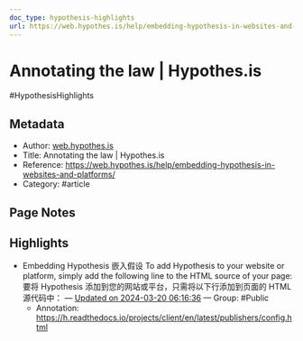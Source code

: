 ```yaml
---
doc_type: hypothesis-highlights
url: https://web.hypothes.is/help/embedding-hypothesis-in-websites-and-platforms/
---
```


# Annotating the law | Hypothes.is

#HypothesisHighlights

## Metadata
- Author: [web.hypothes.is]()
- Title: Annotating the law | Hypothes.is
- Reference: https://web.hypothes.is/help/embedding-hypothesis-in-websites-and-platforms/
- Category: #article

## Page Notes
## Highlights
- Embedding Hypothesis 嵌入假设 To add Hypothesis to your website or platform, simply add the following line to the HTML source of your page:要将 Hypothesis 添加到您的网站或平台，只需将以下行添加到页面的 HTML 源代码中： <script src="https://hypothes.is/embed.js" async></script> — [Updated on 2024-03-20 06:16:36](https://hyp.is/tQwuluaiEe60-2tq0ZcPGA/web.hypothes.is/help/embedding-hypothesis-in-websites-and-platforms/) — Group: #Public
    - Annotation: https://h.readthedocs.io/projects/client/en/latest/publishers/config.html


